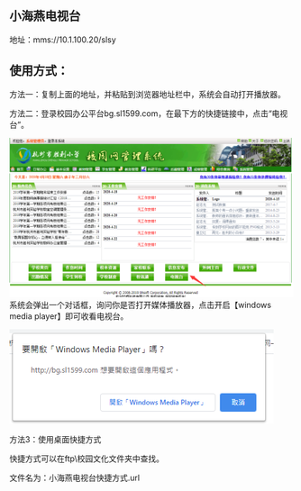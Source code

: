 ## 小海燕电视台

地址：mms://10.1.100.20/slsy

## 使用方式：

方法一：复制上面的地址，并粘贴到浏览器地址栏中，系统会自动打开播放器。





方法二：登录校园办公平台bg.sl1599.com，在最下方的快捷链接中，点击“电视台”。

![](/assets/tv.png)系统会弹出一个对话框，询问你是否打开媒体播放器，点击开启【windows media player】即可收看电视台。

![](/assets/tv2.png)



方法3：使用桌面快捷方式

快捷方式可以在ftp\校园文化文件夹中查找。

文件名为：小海燕电视台快捷方式.url



